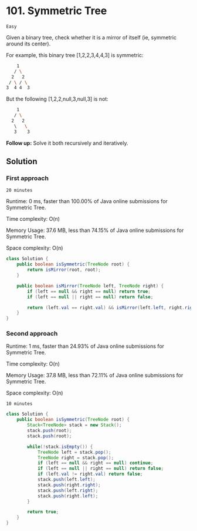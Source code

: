 # 101. Symmetric Tree

`Easy`

Given a binary tree, check whether it is a mirror of itself (ie, symmetric around its center).

For example, this binary tree [1,2,2,3,4,4,3] is symmetric:

```bash
    1
   / \
  2   2
 / \ / \
3  4 4  3
```

But the following [1,2,2,null,3,null,3] is not:

```bash
    1
   / \
  2   2
   \   \
   3    3
```

**Follow up:** Solve it both recursively and iteratively.

## Solution

### First approach

`20 minutes`

Runtime: 0 ms, faster than 100.00% of Java online submissions for Symmetric Tree.

Time complexity: O(n)

Memory Usage: 37.6 MB, less than 74.15% of Java online submissions for Symmetric Tree.

Space complexity: O(n)

```java
class Solution {
    public boolean isSymmetric(TreeNode root) {
        return isMirror(root, root);
    }

    public boolean isMirror(TreeNode left, TreeNode right) {
        if (left == null && right == null) return true;
        if (left == null || right == null) return false;

        return (left.val == right.val) && isMirror(left.left, right.right) && isMirror(left.right, right.left);
    }
}
```

### Second approach

Runtime: 1 ms, faster than 24.93% of Java online submissions for Symmetric Tree.

Time complexity: O(n)

Memory Usage: 37.8 MB, less than 72.11% of Java online submissions for Symmetric Tree.

Space complexity: O(n)

`10 minutes`

```java
class Solution {
    public boolean isSymmetric(TreeNode root) {
        Stack<TreeNode> stack = new Stack();
        stack.push(root);
        stack.push(root);

        while(!stack.isEmpty()) {
            TreeNode left = stack.pop();
            TreeNode right = stack.pop();
            if (left == null && right == null) continue;
            if (left == null || right == null) return false;
            if (left.val != right.val) return false;
            stack.push(left.left);
            stack.push(right.right);
            stack.push(left.right);
            stack.push(right.left);
        }

        return true;
    }
}
```
